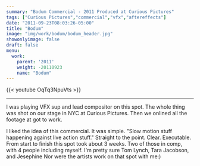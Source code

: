 ```yaml
---
summary: "Bodum Commercial - 2011 Produced at Curious Pictures"
tags: ["Curious Pictures","commercial","vfx","aftereffects"]
date: "2011-09-23T08:03:26-05:00"
title: "Bodum"
image: "img/work/bodum/bodum_header.jpg"
showonlyimage: false
draft: false
menu:
  work:
    parent: '2011'
    weight: -20110923
    name: "Bodum"
---
```


{{< youtube OqTq3NpuVts >}}

---


I was playing VFX sup and lead compositor on this spot. The whole thing was shot on our stage in NYC at Curious Pictures. Then we onlined all the footage at got to work.

I liked the idea of this commercial. It was simple. "Slow motion stuff happening against live action stuff." Straight to the point. Clear. Executable. From start to finish this spot took about 3 weeks. Two of those in comp, with 4 people including myself. I'm pretty sure Tom Lynch, Tara Jacobson, and Jesephine Nor were the artists work on that spot with me:)
